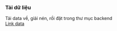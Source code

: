 ### Tải dữ liệu
Tải data về, giải nén, rồi đặt trong thư mục backend
<br>
[Link data](https://drive.google.com/drive/folders/1bqFQhNXWcndU2TMUaODGzDWqCHKBsyeV?usp=sharing)